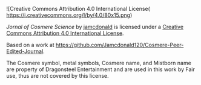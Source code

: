 
![Creative Commons Attribution 4.0 International License( https://i.creativecommons.org/l/by/4.0/80x15.png)

*Jornal of Cosmere Science* by [jamcdonald](https://github.com/Jamcdonald120/Cosmere-Peer-Edited-Journal)  is licensed under a [Creative Commons Attribution 4.0 International License](http://creativecommons.org/licenses/by/4.0/).

Based on a work at <https://github.com/Jamcdonald120/Cosmere-Peer-Edited-Journal>.


The Cosmere symbol, metal symbols, Cosmere name, and Mistborn name are property of Dragonsteel Entertainment and are used in this work by Fair use, thus are not covered by this license.
